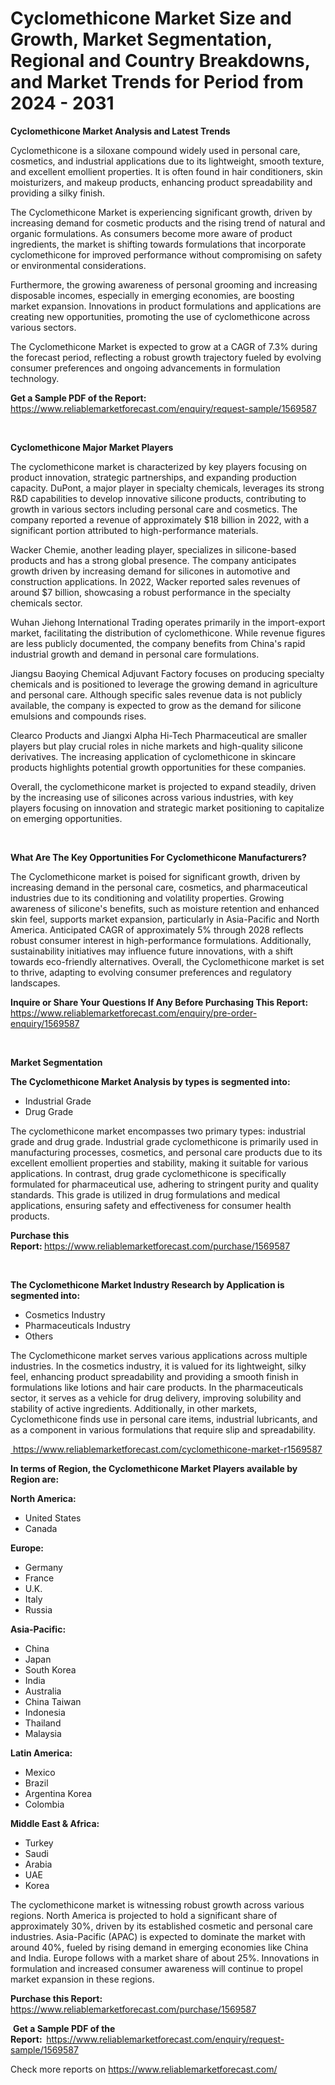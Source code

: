 <p><h1>Cyclomethicone Market Size and Growth, Market Segmentation, Regional and Country Breakdowns, and Market Trends for Period from 2024 -  2031</h1></p><p><strong>Cyclomethicone Market Analysis and Latest Trends</strong></p>
<p><p>Cyclomethicone is a siloxane compound widely used in personal care, cosmetics, and industrial applications due to its lightweight, smooth texture, and excellent emollient properties. It is often found in hair conditioners, skin moisturizers, and makeup products, enhancing product spreadability and providing a silky finish.</p><p>The Cyclomethicone Market is experiencing significant growth, driven by increasing demand for cosmetic products and the rising trend of natural and organic formulations. As consumers become more aware of product ingredients, the market is shifting towards formulations that incorporate cyclomethicone for improved performance without compromising on safety or environmental considerations. </p><p>Furthermore, the growing awareness of personal grooming and increasing disposable incomes, especially in emerging economies, are boosting market expansion. Innovations in product formulations and applications are creating new opportunities, promoting the use of cyclomethicone across various sectors. </p><p>The Cyclomethicone Market is expected to grow at a CAGR of 7.3% during the forecast period, reflecting a robust growth trajectory fueled by evolving consumer preferences and ongoing advancements in formulation technology.</p></p>
<p><strong>Get a Sample PDF of the Report:&nbsp;</strong> <a href="https://www.reliablemarketforecast.com/enquiry/request-sample/1569587?utm_campaign=1105&utm_medium=2&utm_source=Github&utm_content=ia&utm_term=29122024&utm_id=cyclomethicone">https://www.reliablemarketforecast.com/enquiry/request-sample/1569587</a></p>
<p>&nbsp;</p>
<p><strong>Cyclomethicone Major Market Players</strong></p>
<p><p>The cyclomethicone market is characterized by key players focusing on product innovation, strategic partnerships, and expanding production capacity. DuPont, a major player in specialty chemicals, leverages its strong R&D capabilities to develop innovative silicone products, contributing to growth in various sectors including personal care and cosmetics. The company reported a revenue of approximately $18 billion in 2022, with a significant portion attributed to high-performance materials.</p><p>Wacker Chemie, another leading player, specializes in silicone-based products and has a strong global presence. The company anticipates growth driven by increasing demand for silicones in automotive and construction applications. In 2022, Wacker reported sales revenues of around $7 billion, showcasing a robust performance in the specialty chemicals sector.</p><p>Wuhan Jiehong International Trading operates primarily in the import-export market, facilitating the distribution of cyclomethicone. While revenue figures are less publicly documented, the company benefits from China's rapid industrial growth and demand in personal care formulations.</p><p>Jiangsu Baoying Chemical Adjuvant Factory focuses on producing specialty chemicals and is positioned to leverage the growing demand in agriculture and personal care. Although specific sales revenue data is not publicly available, the company is expected to grow as the demand for silicone emulsions and compounds rises.</p><p>Clearco Products and Jiangxi Alpha Hi-Tech Pharmaceutical are smaller players but play crucial roles in niche markets and high-quality silicone derivatives. The increasing application of cyclomethicone in skincare products highlights potential growth opportunities for these companies.</p><p>Overall, the cyclomethicone market is projected to expand steadily, driven by the increasing use of silicones across various industries, with key players focusing on innovation and strategic market positioning to capitalize on emerging opportunities.</p></p>
<p>&nbsp;</p>
<p><strong>What Are The Key Opportunities For Cyclomethicone Manufacturers?</strong></p>
<p><p>The Cyclomethicone market is poised for significant growth, driven by increasing demand in the personal care, cosmetics, and pharmaceutical industries due to its conditioning and volatility properties. Growing awareness of silicone's benefits, such as moisture retention and enhanced skin feel, supports market expansion, particularly in Asia-Pacific and North America. Anticipated CAGR of approximately 5% through 2028 reflects robust consumer interest in high-performance formulations. Additionally, sustainability initiatives may influence future innovations, with a shift towards eco-friendly alternatives. Overall, the Cyclomethicone market is set to thrive, adapting to evolving consumer preferences and regulatory landscapes.</p></p>
<p><strong>Inquire or Share Your Questions If Any Before Purchasing This Report:</strong> <a href="https://www.reliablemarketforecast.com/enquiry/pre-order-enquiry/1569587?utm_campaign=1105&utm_medium=2&utm_source=Github&utm_content=ia&utm_term=29122024&utm_id=cyclomethicone">https://www.reliablemarketforecast.com/enquiry/pre-order-enquiry/1569587</a></p>
<p>&nbsp;</p>
<p><strong>Market Segmentation</strong></p>
<p><strong>The Cyclomethicone Market Analysis by types is segmented into:</strong></p>
<p><ul><li>Industrial Grade</li><li>Drug Grade</li></ul></p>
<p><p>The cyclomethicone market encompasses two primary types: industrial grade and drug grade. Industrial grade cyclomethicone is primarily used in manufacturing processes, cosmetics, and personal care products due to its excellent emollient properties and stability, making it suitable for various applications. In contrast, drug grade cyclomethicone is specifically formulated for pharmaceutical use, adhering to stringent purity and quality standards. This grade is utilized in drug formulations and medical applications, ensuring safety and effectiveness for consumer health products.</p></p>
<p><strong>Purchase this Report:&nbsp;</strong><a href="https://www.reliablemarketforecast.com/purchase/1569587?utm_campaign=1105&utm_medium=2&utm_source=Github&utm_content=ia&utm_term=29122024&utm_id=cyclomethicone">https://www.reliablemarketforecast.com/purchase/1569587</a></p>
<p>&nbsp;</p>
<p><strong>The Cyclomethicone Market Industry Research by Application is segmented into:</strong></p>
<p><ul><li>Cosmetics Industry</li><li>Pharmaceuticals Industry</li><li>Others</li></ul></p>
<p><p>The Cyclomethicone market serves various applications across multiple industries. In the cosmetics industry, it is valued for its lightweight, silky feel, enhancing product spreadability and providing a smooth finish in formulations like lotions and hair care products. In the pharmaceuticals sector, it serves as a vehicle for drug delivery, improving solubility and stability of active ingredients. Additionally, in other markets, Cyclomethicone finds use in personal care items, industrial lubricants, and as a component in various formulations that require slip and spreadability.</p></p>
<p><a href="https://www.reliablemarketforecast.com/cyclomethicone-market-r1569587?utm_campaign=1105&utm_medium=2&utm_source=Github&utm_content=ia&utm_term=29122024&utm_id=cyclomethicone">&nbsp;https://www.reliablemarketforecast.com/cyclomethicone-market-r1569587</a></p>
<p><strong>In terms of Region, the Cyclomethicone Market Players available by Region are:</strong></p>
<p>
    <p> <strong> North America: </strong>
        <ul>
            <li>United States</li>
            <li>Canada</li>
        </ul>
        </p> 
    <p> <strong> Europe: </strong>
        <ul>
            <li>Germany</li>
            <li>France</li>
            <li>U.K.</li>
            <li>Italy</li>
            <li>Russia</li>
        </ul>
        </p> 
    <p> <strong> Asia-Pacific: </strong>
        <ul>
            <li>China</li>
            <li>Japan</li>
            <li>South Korea</li>
            <li>India</li>
            <li>Australia</li>
            <li>China Taiwan</li>
            <li>Indonesia</li>
            <li>Thailand</li>
            <li>Malaysia</li>
        </ul>
        </p> 
    <p> <strong> Latin America: </strong>
        <ul>
            <li>Mexico</li>
            <li>Brazil</li>
            <li>Argentina Korea</li>
            <li>Colombia</li>
        </ul>
        </p> 
    <p> <strong> Middle East & Africa: </strong>
        <ul>
            <li>Turkey</li>
            <li>Saudi</li>
            <li>Arabia</li>
            <li>UAE</li>
            <li>Korea</li>
        </ul>
    </p>
    </p>
<p><p>The cyclomethicone market is witnessing robust growth across various regions. North America is projected to hold a significant share of approximately 30%, driven by its established cosmetic and personal care industries. Asia-Pacific (APAC) is expected to dominate the market with around 40%, fueled by rising demand in emerging economies like China and India. Europe follows with a market share of about 25%. Innovations in formulation and increased consumer awareness will continue to propel market expansion in these regions.</p></p>
<p><strong>Purchase this Report: </strong><a href="https://www.reliablemarketforecast.com/purchase/1569587?utm_campaign=1105&utm_medium=2&utm_source=Github&utm_content=ia&utm_term=29122024&utm_id=cyclomethicone">https://www.reliablemarketforecast.com/purchase/1569587</a></p>
<p>&nbsp;<strong>Get a Sample PDF of the Report:&nbsp;&nbsp;</strong><a href="https://www.reliablemarketforecast.com/enquiry/request-sample/1569587?utm_campaign=1105&utm_medium=2&utm_source=Github&utm_content=ia&utm_term=29122024&utm_id=cyclomethicone">https://www.reliablemarketforecast.com/enquiry/request-sample/1569587</a></p>
<p><strong></strong></p>
<p>Check more reports on <a href="https://www.reliablemarketforecast.com/?utm_campaign=1105&utm_medium=2&utm_source=Github&utm_content=ia&utm_term=29122024&utm_id=cyclomethicone">https://www.reliablemarketforecast.com/</a></p>